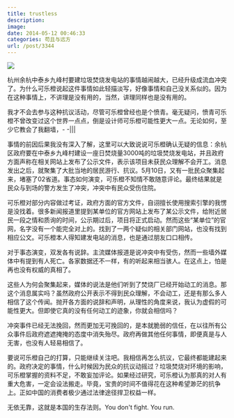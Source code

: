 ```yaml
---
title: trustless
description: 
image: 
date: 2014-05-12 00:46:33
categories: 苟且与远方
url: /post/3344
---
```


![](https://storageapi.fleek.co/0a3a8890-e65e-47ce-93d7-0442b9209d38-bucket/blog/posts/2014-05/05-12/1.png)

杭州余杭中泰乡九峰村要建垃圾焚烧发电站的事情越闹越大，已经升级成流血冲突了。为什么可乐橙说起这件事情如此轻描淡写，好像事情和自己没关系似的。因为在这种事情上，不讲理是没有用的，当然，讲理同样也是没有用的。

我才不会去参与这种抗议活动，尽管可乐橙曾经也是个愤青。毫无疑问，愤青可乐橙不曾改变过这个世界一点点，倒是设计师可乐橙可能性更大一点。无论如何，至少它教会了我翻墙，- -|||

事情的前因后果我没有深入了解，这里可以大致说说可乐橙确认无疑的信息：余杭区政府要在中泰乡九峰村建设一座日焚烧量3000吨的垃圾焚烧发电站，并且政府方面声称在相关网站上发布了公示文件，表示该项目未获民众理解不会开工。消息发出之后，就聚集了大批当地的居民游行、抗议。5月10日，又有一批民众聚集起来，堵塞了02省道。事态如何演变，可乐橙不知情不敢随意评论。最终结果就是民众与到场的警方发生了冲突，冲突中有民众受伤住院。

可乐橙对部分内容做过考证，政府方面的官方文件，自诩擅长使用搜索引擎的我愣是没找着。很多新闻报道里提到某单位的官方网站上发布了某公示文件，给附近居民一段之情和质询的时间，公示期过后，项目将正式启动。然而这些“某单位”的官网，名字没有一个能完全对上的。找到了一两个疑似的相关部门网站，也没有找到相应公文。可乐橙本人得知建发电站的消息，也是通过朋友口口相传。

对于事态演变，双发各有说辞。主流媒体报道是说冲突中有受伤，然而一些墙外媒体中有提到有人死亡。各家数据还不一样，有的听起来相当骇人。在这点上，怕是再也没有权威的真相了。

这些人为何会聚集起来，媒体的说法是他们听到了焚烧厂已经开始动工的消息。那这个消息属实吗？虽然政府公开表示不得到民众理解，不会动工，还是有那么多人相信了这个传闻。抛开各方面的说辞和声明，从理性的角度来说，我认为虚假的可能性更大。但即使它真的没有任何动工的迹象，你就会相信吗？

冲突事件已经无法挽回，然而更加无可挽回的，是本就脆弱的信任，在以往所有公众事件后政府遮遮掩掩的态度中消失殆尽。政府再做其他任何事情，即便真是与人无害，也没有人轻易相信了。

要说可乐橙自己的打算，只能继续关注吧。我相信再怎么抗议，它最终都能建起来的。政府决定的事情，什么时候因为民众的抗议动摇过？垃圾焚烧对环境的影响，可乐橙掌握的资料不足，不敢妄加评论。如果经过研究，可乐橙认为那真的对人有重大危害，一定会设法搬走。毕竟，宝贵的时间不值得花在这种希望渺茫的抗争上。正如中国的消费者极少通过法律途径捍卫权益一样。

无依无靠，这就是本国的生存法则。You don't fight. You run.